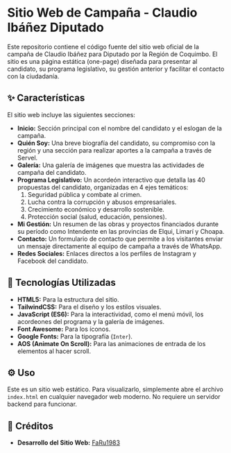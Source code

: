 # Sitio Web de Campaña - Claudio Ibáñez Diputado

Este repositorio contiene el código fuente del sitio web oficial de la campaña de Claudio Ibáñez para Diputado por la Región de Coquimbo. El sitio es una página estática (one-page) diseñada para presentar al candidato, su programa legislativo, su gestión anterior y facilitar el contacto con la ciudadanía.

## ✨ Características

El sitio web incluye las siguientes secciones:

*   **Inicio:** Sección principal con el nombre del candidato y el eslogan de la campaña.
*   **Quién Soy:** Una breve biografía del candidato, su compromiso con la región y una sección para realizar aportes a la campaña a través de Servel.
*   **Galería:** Una galería de imágenes que muestra las actividades de campaña del candidato.
*   **Programa Legislativo:** Un acordeón interactivo que detalla las 40 propuestas del candidato, organizadas en 4 ejes temáticos:
    1.  Seguridad pública y combate al crimen.
    2.  Lucha contra la corrupción y abusos empresariales.
    3.  Crecimiento económico y desarrollo sostenible.
    4.  Protección social (salud, educación, pensiones).
*   **Mi Gestión:** Un resumen de las obras y proyectos financiados durante su período como Intendente en las provincias de Elqui, Limarí y Choapa.
*   **Contacto:** Un formulario de contacto que permite a los visitantes enviar un mensaje directamente al equipo de campaña a través de WhatsApp.
*   **Redes Sociales:** Enlaces directos a los perfiles de Instagram y Facebook del candidato.

## 🚀 Tecnologías Utilizadas

*   **HTML5:** Para la estructura del sitio.
*   **TailwindCSS:** Para el diseño y los estilos visuales.
*   **JavaScript (ES6):** Para la interactividad, como el menú móvil, los acordeones del programa y la galería de imágenes.
*   **Font Awesome:** Para los íconos.
*   **Google Fonts:** Para la tipografía (`Inter`).
*   **AOS (Animate On Scroll):** Para las animaciones de entrada de los elementos al hacer scroll.

## ⚙️ Uso

Este es un sitio web estático. Para visualizarlo, simplemente abre el archivo `index.html` en cualquier navegador web moderno. No requiere un servidor backend para funcionar.

## 📄 Créditos

*   **Desarrollo del Sitio Web:** [FaRu1983](https://wa.me/56966755025?text=Quiero%20cotizar%20una%20pagina%20web)
